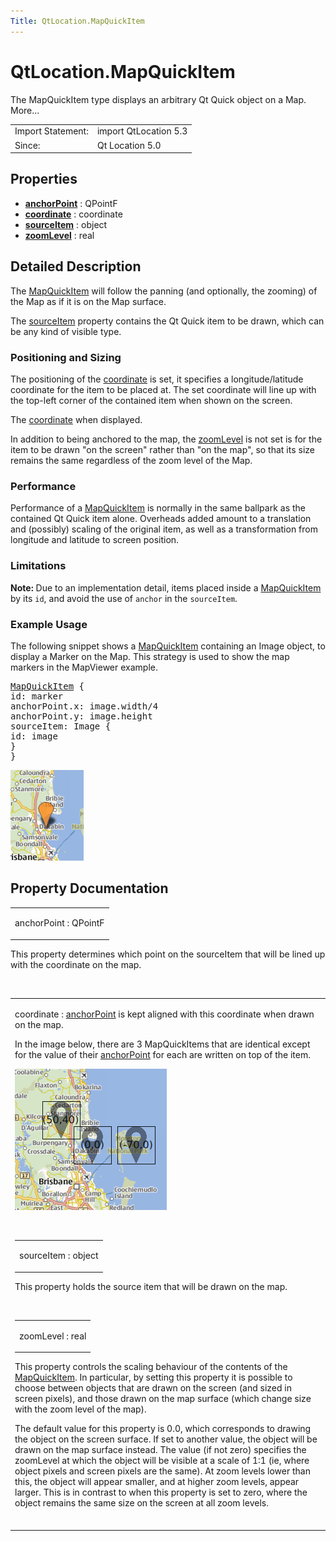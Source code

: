 ```yaml
---
Title: QtLocation.MapQuickItem
---
```


# QtLocation.MapQuickItem

<span class="subtitle"></span>
<!-- $$$MapQuickItem-brief -->
<p>The MapQuickItem type displays an arbitrary Qt Quick object on a Map. More...</p>
<!-- @@@MapQuickItem -->
<table class="alignedsummary">
<tr><td class="memItemLeft rightAlign topAlign"> Import Statement:</td><td class="memItemRight bottomAlign"> import QtLocation 5.3</td></tr><tr><td class="memItemLeft rightAlign topAlign"> Since:</td><td class="memItemRight bottomAlign">  Qt Location 5.0</td></tr></table><ul>
</ul>
<h2 id="properties">Properties</h2>
<ul>
<li class="fn"><b><b><a href="#anchorPoint-prop">anchorPoint</a></b></b> : QPointF</li>
<li class="fn"><b><b><a href="#coordinate-prop">coordinate</a></b></b> : coordinate</li>
<li class="fn"><b><b><a href="#sourceItem-prop">sourceItem</a></b></b> : object</li>
<li class="fn"><b><b><a href="#zoomLevel-prop">zoomLevel</a></b></b> : real</li>
</ul>
<!-- $$$MapQuickItem-description -->
<h2 id="details">Detailed Description</h2>
</p>
<p>The <a href="#">MapQuickItem</a> will follow the panning (and optionally, the zooming) of the Map as if it is on the Map surface.</p>
<p>The <a href="#sourceItem-prop">sourceItem</a> property contains the Qt Quick item to be drawn, which can be any kind of visible type.</p>
<h3 >Positioning and Sizing</h3>
<p>The positioning of the <a href="#coordinate-prop">coordinate</a> is set, it specifies a longitude/latitude coordinate for the item to be placed at. The set coordinate will line up with the top-left corner of the contained item when shown on the screen.</p>
<p>The <a href="#coordinate-prop">coordinate</a> when displayed.</p>
<p>In addition to being anchored to the map, the <a href="#zoomLevel-prop">zoomLevel</a> is not set is for the item to be drawn &quot;on the screen&quot; rather than &quot;on the map&quot;, so that its size remains the same regardless of the zoom level of the Map.</p>
<h3 >Performance</h3>
<p>Performance of a <a href="#">MapQuickItem</a> is normally in the same ballpark as the contained Qt Quick item alone. Overheads added amount to a translation and (possibly) scaling of the original item, as well as a transformation from longitude and latitude to screen position.</p>
<h3 >Limitations</h3>
<p><b>Note: </b>Due to an implementation detail, items placed inside a <a href="#">MapQuickItem</a> by its <code>id</code>, and avoid the use of <code>anchor</code> in the <code>sourceItem</code>.</p>
<h3 >Example Usage</h3>
<p>The following snippet shows a <a href="#">MapQuickItem</a> containing an Image object, to display a Marker on the Map. This strategy is used to show the map markers in the MapViewer example.</p>
<pre class="qml"><span class="type"><a href="#">MapQuickItem</a></span> {
<span class="name">id</span>: <span class="name">marker</span>
<span class="name">anchorPoint</span>.x: <span class="name">image</span>.<span class="name">width</span><span class="operator">/</span><span class="number">4</span>
<span class="name">anchorPoint</span>.y: <span class="name">image</span>.<span class="name">height</span>
<span class="name">sourceItem</span>: <span class="name">Image</span> {
<span class="name">id</span>: <span class="name">image</span>
}
}</pre>
<p class="centerAlign"><img src="../../../media/api-mapquickitem.png" alt="" /></p><!-- @@@MapQuickItem -->
<h2>Property Documentation</h2>
<!-- $$$anchorPoint -->
<table class="qmlname"><tr valign="top" id="anchorPoint-prop"><td class="tblQmlPropNode"><p><span class="name">anchorPoint</span> : <span class="type">QPointF</span></p></td></tr></table><p>This property determines which point on the sourceItem that will be lined up with the coordinate on the map.</p>
<!-- @@@anchorPoint -->
<br/>
<!-- $$$coordinate -->
<table class="qmlname"><tr valign="top" id="coordinate-prop"><td class="tblQmlPropNode"><p><span class="name">coordinate</span> : <span class="type"><a href="#anchorPoint-prop">anchorPoint</a> is kept aligned with this coordinate when drawn on the map.</p>
<p>In the image below, there are 3 MapQuickItems that are identical except for the value of their <a href="#anchorPoint-prop">anchorPoint</a> for each are written on top of the item.</p>
<p class="centerAlign"><img src="../../../media/api-mapquickitem-anchor.png" alt="" /></p><!-- @@@coordinate -->
<br/>
<!-- $$$sourceItem -->
<table class="qmlname"><tr valign="top" id="sourceItem-prop"><td class="tblQmlPropNode"><p><span class="name">sourceItem</span> : <span class="type">object</span></p></td></tr></table><p>This property holds the source item that will be drawn on the map.</p>
<!-- @@@sourceItem -->
<br/>
<!-- $$$zoomLevel -->
<table class="qmlname"><tr valign="top" id="zoomLevel-prop"><td class="tblQmlPropNode"><p><span class="name">zoomLevel</span> : <span class="type">real</span></p></td></tr></table><p>This property controls the scaling behaviour of the contents of the <a href="#">MapQuickItem</a>. In particular, by setting this property it is possible to choose between objects that are drawn on the screen (and sized in screen pixels), and those drawn on the map surface (which change size with the zoom level of the map).</p>
<p>The default value for this property is 0.0, which corresponds to drawing the object on the screen surface. If set to another value, the object will be drawn on the map surface instead. The value (if not zero) specifies the zoomLevel at which the object will be visible at a scale of 1:1 (ie, where object pixels and screen pixels are the same). At zoom levels lower than this, the object will appear smaller, and at higher zoom levels, appear larger. This is in contrast to when this property is set to zero, where the object remains the same size on the screen at all zoom levels.</p>
<!-- @@@zoomLevel -->
<br/>
